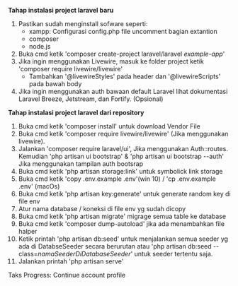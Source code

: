 **Tahap instalasi project laravel baru**
1. Pastikan sudah menginstall sofware seperti:
    - xampp: Configurasi config.php file uncomment bagian extantion
    - composer
    - node.js
2. Buka cmd ketik 'composer create-project laravel/laravel *example-app*'
3. Jika ingin menggunakan Livewire, masuk ke folder project ketik 'composer require livewire/livewire'
    - Tambahkan '@livewireStyles' pada header dan '@livewireScripts' pada bawah body
4. Jika ingin menggunakan auth bawaan default Laravel lihat dokumentasi Laravel Breeze, Jetstream, dan Fortify. (Opsional)

**Tahap instalasi project laravel dari repository**
1. Buka cmd ketik 'composer install' untuk download Vendor File
2. Buka cmd ketik 'composer require livewire/livewire' (Jika menggunakan livewire).
3. Jalankan 'composer require laravel/ui', Jika menggunakan Auth::routes. Kemudian 'php artisan ui bootstrap' & 'php artisan ui bootstrap --auth' Jika menggunakan tampilan auth bootsrap
4. Buka cmd ketik 'php artisan storage:link' untuk symbolick link storage
5. Buka cmd ketik 'copy .env.example .env'(win 10) / 'cp .env.example .env' (macOs)
6. Buka cmd ketik 'php artisan key:generate' untuk generate random key di file env
7. Atur nama database / koneksi di file env yg sudah dicopy
8. Buka cmd ketik 'php artisan migrate' migrage semua table ke database
9. Buka cmd ketik 'composer dump-autoload' jika ada menambahkan file halper
10. Ketik printah 'php artisan db:seed' untuk menjalankan semua seeder yg ada di DatabseSeeder secara berurutan atau 'php artisan db:seed --class=*namaSeederDiDatabaseSeeder*' untuk seeder tertentu saja.
11. Jalankan printah 'php artisan serve'

Taks Progress:
Continue account profile